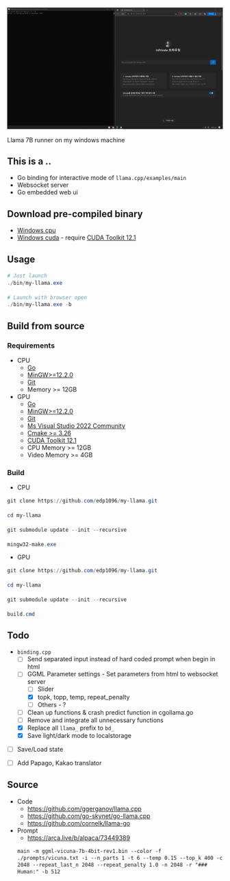 ![image description](doc/screenshot.gif)

Llama 7B runner on my windows machine

## This is a ..

* Go binding for interactive mode of `llama.cpp/examples/main`
* Websocket server
* Go embedded web ui


## Download pre-compiled binary
* [Windows cpu](https://github.com/edp1096/my-llama/releases/download/v0.1.2/my-llama.exe)
* [Windows cuda](https://github.com/edp1096/my-llama/releases/download/v0.1.2/my-llama_cu.zip) - require [CUDA Toolkit 12.1](https://developer.nvidia.com/cuda-downloads?target_os=Windows&target_arch=x86_64)


## Usage
```powershell
# Just launch
./bin/my-llama.exe

# Launch with browser open
./bin/my-llama.exe -b
```


## Build from source

### Requirements
* CPU
    * [Go](https://golang.org/dl)
    * [MinGW>=12.2.0](https://github.com/brechtsanders/winlibs_mingw/releases/tag/12.2.0-16.0.0-10.0.0-ucrt-r5)
    * [Git](https://github.com/git-for-windows/git/releases)
    * Memory >= 12GB
* GPU
    * [Go](https://golang.org/dl)
    * [MinGW>=12.2.0](https://github.com/brechtsanders/winlibs_mingw/releases/tag/12.2.0-16.0.0-10.0.0-ucrt-r5)
    * [Git](https://github.com/git-for-windows/git/releases)
    * [Ms Visual Studio 2022 Community](https://visualstudio.microsoft.com/vs)
    * [Cmake >= 3.26](https://cmake.org/download)
    * [CUDA Toolkit 12.1](https://developer.nvidia.com/cuda-downloads?target_os=Windows&target_arch=x86_64)
    * CPU Memory >= 12GB
    * Video Memory >= 4GB

### Build
* CPU
```powershell
git clone https://github.com/edp1096/my-llama.git

cd my-llama

git submodule update --init --recursive

mingw32-make.exe
```
* GPU
```powershell
git clone https://github.com/edp1096/my-llama.git

cd my-llama

git submodule update --init --recursive

build.cmd
```


## Todo
* `binding.cpp`
    * [ ] Send separated input instead of hard coded prompt when begin in html
    * [ ] GGML Parameter settings - Set parameters from html to websocket server
        * [ ] Slider
        * [x] topk, topp, temp, repeat_penalty
        * [ ] Others - ?
    * [ ] Clean up functions & crash predict function in cgollama.go
    * [ ] Remove and integrate all unnecessary functions
    * [x] Replace all `llama_` prefix to `bd_`
    * [x] Save light/dark mode to localstorage
* [ ] Save/Load state
* [ ] Add Papago, Kakao translator


## Source
* Code
    * https://github.com/ggerganov/llama.cpp
    * https://github.com/go-skynet/go-llama.cpp
    * https://github.com/cornelk/llama-go
* Prompt
    * https://arca.live/b/alpaca/73449389
    ```dos
    main -m ggml-vicuna-7b-4bit-rev1.bin --color -f ./prompts/vicuna.txt -i --n_parts 1 -t 6 --temp 0.15 --top_k 400 -c 2048 --repeat_last_n 2048 --repeat_penalty 1.0 -n 2048 -r "### Human:" -b 512
    ```
